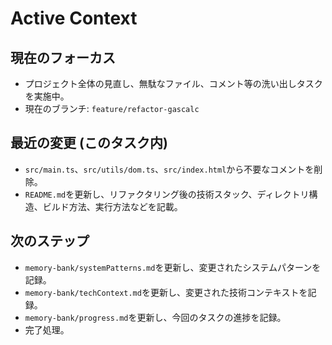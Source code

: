 # Active Context

## 現在のフォーカス

- プロジェクト全体の見直し、無駄なファイル、コメント等の洗い出しタスクを実施中。
- 現在のブランチ: `feature/refactor-gascalc`

## 最近の変更 (このタスク内)

- `src/main.ts`、`src/utils/dom.ts`、`src/index.html`から不要なコメントを削除。
- `README.md`を更新し、リファクタリング後の技術スタック、ディレクトリ構造、ビルド方法、実行方法などを記載。

## 次のステップ

- `memory-bank/systemPatterns.md`を更新し、変更されたシステムパターンを記録。
- `memory-bank/techContext.md`を更新し、変更された技術コンテキストを記録。
- `memory-bank/progress.md`を更新し、今回のタスクの進捗を記録。
- 完了処理。
